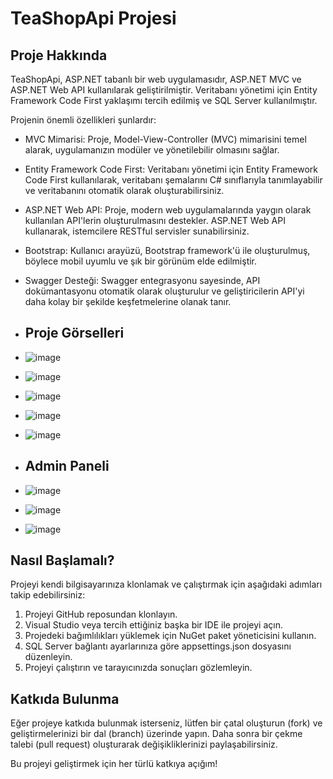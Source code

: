 # TeaShopApi Projesi
## Proje Hakkında 

TeaShopApi, ASP.NET tabanlı bir web uygulamasıdır, ASP.NET MVC ve ASP.NET Web API kullanılarak geliştirilmiştir. Veritabanı yönetimi için Entity Framework Code First yaklaşımı tercih edilmiş ve SQL Server kullanılmıştır.

Projenin önemli özellikleri şunlardır:

* MVC Mimarisi: Proje, Model-View-Controller (MVC) mimarisini temel alarak, uygulamanızın modüler ve yönetilebilir olmasını sağlar.

* Entity Framework Code First: Veritabanı yönetimi için Entity Framework Code First kullanılarak, veritabanı şemalarını C# sınıflarıyla tanımlayabilir ve veritabanını otomatik olarak oluşturabilirsiniz.

* ASP.NET Web API: Proje, modern web uygulamalarında yaygın olarak kullanılan API'lerin oluşturulmasını destekler. ASP.NET Web API kullanarak, istemcilere RESTful servisler sunabilirsiniz.

* Bootstrap: Kullanıcı arayüzü, Bootstrap framework'ü ile oluşturulmuş, böylece mobil uyumlu ve şık bir görünüm elde edilmiştir.

* Swagger Desteği: Swagger entegrasyonu sayesinde, API dokümantasyonu otomatik olarak oluşturulur ve geliştiricilerin API'yi daha kolay bir şekilde keşfetmelerine olanak tanır.
* ## Proje Görselleri
* ![image](https://github.com/Aydinmfatih/TeaShopApi/assets/46519508/6a4543b2-6c3b-4608-a82d-d8b15d38f927)
* ![image](https://github.com/Aydinmfatih/TeaShopApi/assets/46519508/36ef060a-3547-49b2-8eb7-5c2d405b39cf)
* ![image](https://github.com/Aydinmfatih/TeaShopApi/assets/46519508/c594abd7-caec-4e53-9526-107406656f2b)
* ![image](https://github.com/Aydinmfatih/TeaShopApi/assets/46519508/570102e8-39f5-44d0-8c64-9b5f10bdb10f)
* ![image](https://github.com/Aydinmfatih/TeaShopApi/assets/46519508/19292809-3467-41bb-8bfb-cea05764e4b6)
* ## Admin Paneli
* ![image](https://github.com/Aydinmfatih/TeaShopApi/assets/46519508/8278239e-bc51-4fb9-9fa9-571f2fe7ea13)
* ![image](https://github.com/Aydinmfatih/TeaShopApi/assets/46519508/20267b2d-bdd6-4761-a452-e1df979a8bf9)
* ![image](https://github.com/Aydinmfatih/TeaShopApi/assets/46519508/b9861d69-dd38-4204-975c-c42c9cc5cab0)

## Nasıl Başlamalı?
Projeyi kendi bilgisayarınıza klonlamak ve çalıştırmak için aşağıdaki adımları takip edebilirsiniz:

1. Projeyi GitHub reposundan klonlayın.
2. Visual Studio veya tercih ettiğiniz başka bir IDE ile projeyi açın.
3. Projedeki bağımlılıkları yüklemek için NuGet paket yöneticisini kullanın.
4. SQL Server bağlantı ayarlarınıza göre appsettings.json dosyasını düzenleyin.
5. Projeyi çalıştırın ve tarayıcınızda sonuçları gözlemleyin.
## Katkıda Bulunma
Eğer projeye katkıda bulunmak isterseniz, lütfen bir çatal oluşturun (fork) ve geliştirmelerinizi bir dal (branch) üzerinde yapın. Daha sonra bir çekme talebi (pull request) oluşturarak değişikliklerinizi paylaşabilirsiniz.

Bu projeyi geliştirmek için her türlü katkıya açığım!






